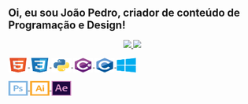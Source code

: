 ## Oi, eu sou João Pedro, criador de conteúdo de Programação e Design!
<div align="center">
  <a href="https://github.com/J3ipy">
  <img height="150em" src="https://github-readme-stats.vercel.app/api?username=J3ipy&show_icons=true&theme=dracula&include_all_commits=true&count_private=true"/>
  <img height="150em" src="https://github-readme-stats.vercel.app/api/top-langs/?username=J3ipy&layout=compact&langs_count=7&theme=dracula"/>
</div>
<div style="display: inline_block"><br>
  <img align="center" alt="JP-HTML" height="30" width="40" src="https://raw.githubusercontent.com/devicons/devicon/master/icons/html5/html5-original.svg">
  <img align="center" alt="JP-CSS" height="30" width="40" src="https://raw.githubusercontent.com/devicons/devicon/master/icons/css3/css3-original.svg">
  <img align="center" alt="JP-Python" height="30" width="40" src="https://raw.githubusercontent.com/devicons/devicon/master/icons/python/python-original.svg">
  <img align="center" alt="JP-Csharp" height="30" width="40" src="https://raw.githubusercontent.com/devicons/devicon/master/icons/csharp/csharp-original.svg">
   <img align="center" alt="JP - c++" height="30" width="40" src="https://raw.githubusercontent.com/devicons/devicon/1119b9f84c0290e0f0b38982099a2bd027a48bf1/icons/c/c-original.svg">
  <img align="center" alt="JP - windows" height="30" width="40" src="https://raw.githubusercontent.com/devicons/devicon/1119b9f84c0290e0f0b38982099a2bd027a48bf1/icons/windows8/windows8-original.svg">
</div>
<div style="display: inline_block"><br>
 <img align="center" alt="JP- Photoshop" height="30" width="40" src="https://raw.githubusercontent.com/devicons/devicon/1119b9f84c0290e0f0b38982099a2bd027a48bf1/icons/photoshop/photoshop-line.svg">
  <img align="center" alt="JP- Ilustrator" height="30" width="40" src="https://raw.githubusercontent.com/devicons/devicon/1119b9f84c0290e0f0b38982099a2bd027a48bf1/icons/illustrator/illustrator-line.svg">  
  <img align="center" alt="JP-After effects" height="30" width="40" src="https://raw.githubusercontent.com/devicons/devicon/1119b9f84c0290e0f0b38982099a2bd027a48bf1/icons/aftereffects/aftereffects-original.svg">  
    
<div>
